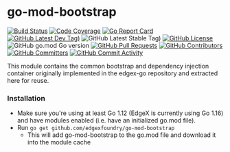 # go-mod-bootstrap
[![Build Status](https://jenkins.edgexfoundry.org/view/EdgeX%20Foundry%20Project/job/edgexfoundry/job/go-mod-bootstrap/job/master/badge/icon)](https://jenkins.edgexfoundry.org/view/EdgeX%20Foundry%20Project/job/edgexfoundry/job/go-mod-bootstrap/job/master/) [![Code Coverage](https://codecov.io/gh/edgexfoundry/go-mod-bootstrap/branch/master/graph/badge.svg?token=VCvbFSS7gU)](https://codecov.io/gh/edgexfoundry/go-mod-bootstrap) [![Go Report Card](https://goreportcard.com/badge/github.com/edgexfoundry/go-mod-bootstrap)](https://goreportcard.com/report/github.com/edgexfoundry/go-mod-bootstrap) [![GitHub Latest Dev Tag)](https://img.shields.io/github/v/tag/edgexfoundry/go-mod-bootstrap?include_prereleases&sort=semver&label=latest-dev)](https://github.com/edgexfoundry/go-mod-bootstrap/tags) ![GitHub Latest Stable Tag)](https://img.shields.io/github/v/tag/edgexfoundry/go-mod-bootstrap?sort=semver&label=latest-stable) [![GitHub License](https://img.shields.io/github/license/edgexfoundry/go-mod-bootstrap)](https://choosealicense.com/licenses/apache-2.0/) ![GitHub go.mod Go version](https://img.shields.io/github/go-mod/go-version/edgexfoundry/go-mod-bootstrap) [![GitHub Pull Requests](https://img.shields.io/github/issues-pr-raw/edgexfoundry/go-mod-bootstrap)](https://github.com/edgexfoundry/go-mod-bootstrap/pulls) [![GitHub Contributors](https://img.shields.io/github/contributors/edgexfoundry/go-mod-bootstrap)](https://github.com/edgexfoundry/go-mod-bootstrap/contributors) [![GitHub Committers](https://img.shields.io/badge/team-committers-green)](https://github.com/orgs/edgexfoundry/teams/go-mod-bootstrap-committers/members) [![GitHub Commit Activity](https://img.shields.io/github/commit-activity/m/edgexfoundry/go-mod-bootstrap)](https://github.com/edgexfoundry/go-mod-bootstrap/commits)

This module contains the common bootstrap and dependency injection container originally implemented in the edgex-go 
    repository and extracted here for reuse.

### Installation ###
* Make sure you're using at least Go 1.12 (EdgeX is currently using Go 1.16) and have modules enabled (i.e. have an initialized go.mod file).
* Run ```go get github.com/edgexfoundry/go-mod-bootstrap```
    * This will add go-mod-bootstrap to the go.mod file and download it into the module cache

